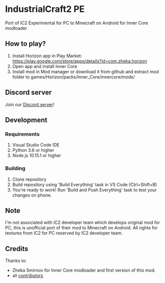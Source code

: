 # IndustrialCraft2 PE
Port of IC2 Experimental for PC to Minecraft on Android for Inner Core modloader

## How to play?
1. Install Horizon app in Play Market: https://play.google.com/store/apps/details?id=com.zheka.horizon
2. Open app and install Inner Core
3. Install mod in Mod manager or download it from github and extract mod folder to games/Horizon/packs/Inner_Core/innercore/mods/

## Discord server
Join our [Discord server](https://discord.gg/jPFntnP)!

## Development
### Requirements
1. Visual Studio Code IDE
2. Python 3.6 or higher
3. Node.js 10.15.1 or higher

### Building
1. Clone repository
2. Build repository using 'Build Everything' task in VS Code (Ctrl+Shift+B)
3. You're ready to work! Run 'Build and Push Everything' task to test your changes on phone.

## Note
I'm not associated with IC2 developer team which develops original mod for PC, this is unofficial port of their mod to Minecraft on Android.
All rights for textures from IC2 for PC reserved by IC2 developer team.

## Credits
Thanks to:
* Zheka Smirnov for Inner Core modloader and first version of this mod.
* all [contributors](https://github.com/MineExplorer/IndustrialCraft_2/graphs/contributors)
